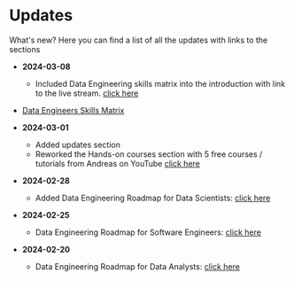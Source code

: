 Updates
============

What's new? Here you can find a list of all the updates with links to the sections
- **2024-03-08**
  - Included Data Engineering skills matrix into the introduction with link to the live stream. [click here](sections/01-Introduction.md#data-engineers-skills-matrix)


- [Data Engineers Skills Matrix]()

- **2024-03-01**
  - Added updates section
  - Reworked the Hands-on courses section with 5 free courses / tutorials from Andreas on YouTube [click here](sections/04-HandsOnCourse.md)


- **2024-02-28**
  - Added Data Engineering Roadmap for Data Scientists: [click here](sections/01-Introduction.md#roadmap-for-data-scientists)


- **2024-02-25**
  - Data Engineering Roadmap for Software Engineers: [click here](sections/01-Introduction.md#roadmap-for-software-engineers)


- **2024-02-20**
  - Data Engineering Roadmap for Data Analysts: [click here](sections/01-Introduction.md#roadmap-for-data-analysts)



<!---
| Date | Topic | Link
|------------------|
| 2024-02-28 | Added updates section - sdfs | [click here](sections/01-Introduction.md#roadmap-for-data-scientists)
| 2024-02-28 | Data Engineering Roadmap for Data Scientists | [click here](sections/01-Introduction.md#roadmap-for-data-scientists)
| 2024-02-25 | Data Engineering Roadmap for Software Engineers | [click here](sections/01-Introduction.md#roadmap-for-software-engineers)
| 2024-02-20 | Data Engineering Roadmap for Data Analysts | [click here](sections/01-Introduction.md#roadmap-for-data-analysts)
--->
